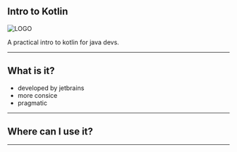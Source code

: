 
## Intro to Kotlin

![LOGO](https://kotlinlang.org/assets/images/open-graph/kotlin_250x250.png)

A practical intro to kotlin for java devs.

---

## What is it?

- developed by jetbrains
- more consice
- pragmatic

---

## Where can I use it?

---

## 